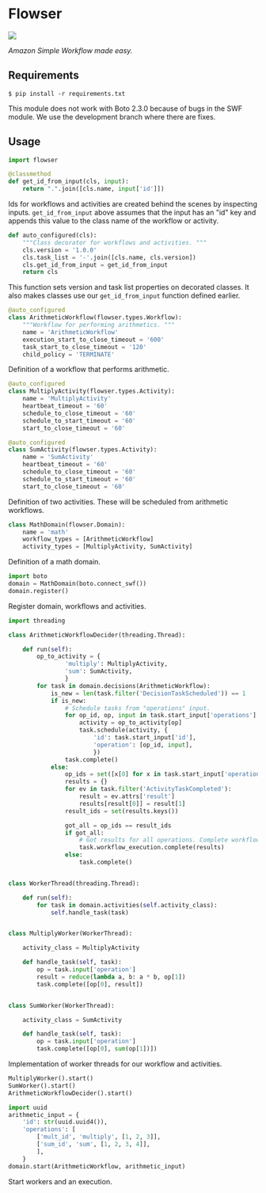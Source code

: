 # Flowser

![](https://github.com/pilt/flowser/raw/master/gfx/flowser.png)

*Amazon Simple Workflow made easy.*

## Requirements

    $ pip install -r requirements.txt

This module does not work with Boto 2.3.0 because of bugs in the SWF module. We
use the development branch where there are fixes.


## Usage

```python
import flowser

@classmethod
def get_id_from_input(cls, input):
    return ".".join([cls.name, input['id']])
```

Ids for workflows and activities are created behind the scenes by inspecting
inputs. ``get_id_from_input`` above assumes that the input has an "id" key and
appends this value to the class name of the workflow or activity.

```python
def auto_configured(cls):
    """Class decorator for workflows and activities. """
    cls.version = '1.0.0'
    cls.task_list = '-'.join([cls.name, cls.version])
    cls.get_id_from_input = get_id_from_input
    return cls
```

This function sets version and task list properties on decorated classes. It
also makes classes use our ``get_id_from_input`` function defined earlier.

```python
@auto_configured
class ArithmeticWorkflow(flowser.types.Workflow):
    """Workflow for performing arithmetics. """
    name = 'ArithmeticWorkflow'
    execution_start_to_close_timeout = '600'
    task_start_to_close_timeout = '120'
    child_policy = 'TERMINATE'
```

Definition of a workflow that performs arithmetic.

```python
@auto_configured
class MultiplyActivity(flowser.types.Activity):
    name = 'MultiplyActivity'
    heartbeat_timeout = '60'
    schedule_to_close_timeout = '60'
    schedule_to_start_timeout = '60'
    start_to_close_timeout = '60'

@auto_configured
class SumActivity(flowser.types.Activity):
    name = 'SumActivity'
    heartbeat_timeout = '60'
    schedule_to_close_timeout = '60'
    schedule_to_start_timeout = '60'
    start_to_close_timeout = '60'
```

Definition of two activities. These will be scheduled from arithmetic 
workflows.

```python
class MathDomain(flowser.Domain):
    name = 'math'
    workflow_types = [ArithmeticWorkflow]
    activity_types = [MultiplyActivity, SumActivity]
```

Definition of a math domain. 

```python
import boto
domain = MathDomain(boto.connect_swf())
domain.register()
```

Register domain, workflows and activities.

```python
import threading

class ArithmeticWorkflowDecider(threading.Thread):

    def run(self):
        op_to_activity = {
                'multiply': MultiplyActivity,
                'sum': SumActivity,
                }
        for task in domain.decisions(ArithmeticWorkflow):
            is_new = len(task.filter('DecisionTaskScheduled')) == 1
            if is_new:
                # Schedule tasks from "operations" input. 
                for op_id, op, input in task.start_input['operations']:
                    activity = op_to_activity[op]
                    task.schedule(activity, {
                        'id': task.start_input['id'], 
                        'operation': [op_id, input],
                        })
                task.complete()
            else:
                op_ids = set([x[0] for x in task.start_input['operations']])
                results = {}
                for ev in task.filter('ActivityTaskCompleted'):
                    result = ev.attrs['result']
                    results[result[0]] = result[1]
                result_ids = set(results.keys())

                got_all = op_ids == result_ids
                if got_all:
                    # Got results for all operations. Complete workflow.
                    task.workflow_execution.complete(results)
                else:
                    task.complete()


class WorkerThread(threading.Thread):

    def run(self):
        for task in domain.activities(self.activity_class):
            self.handle_task(task)


class MultiplyWorker(WorkerThread):

    activity_class = MultiplyActivity

    def handle_task(self, task):
        op = task.input['operation']
        result = reduce(lambda a, b: a * b, op[1])
        task.complete([op[0], result])


class SumWorker(WorkerThread):

    activity_class = SumActivity

    def handle_task(self, task):
        op = task.input['operation']
        task.complete([op[0], sum(op[1])])
```

Implementation of worker threads for our workflow and activities.

```python
MultiplyWorker().start()
SumWorker().start()
ArithmeticWorkflowDecider().start()

import uuid
arithmetic_input = {
    'id': str(uuid.uuid4()),
    'operations': [
        ['mult_id', 'multiply', [1, 2, 3]],
        ['sum_id', 'sum', [1, 2, 3, 4]],
        ],
    }
domain.start(ArithmeticWorkflow, arithmetic_input)
```

Start workers and an execution.
